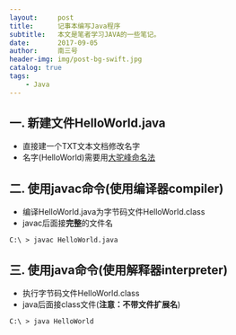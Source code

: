 ```yaml
---
layout:     post
title:      记事本编写Java程序
subtitle:   本文是笔者学习JAVA的一些笔记。
date:       2017-09-05
author:     南三号
header-img: img/post-bg-swift.jpg
catalog: true
tags:
    - Java
---
```


## 一. 新建文件HelloWorld.java
- 直接建一个TXT文本文档修改名字
- 名字(HelloWorld)需要用[大驼峰命名法](https://nansanhao.github.io/2017/08/23/JAVA%E5%AD%A6%E4%B9%A0%E4%B9%8B%E8%A7%84%E8%8C%83%E7%AF%87-%E4%B8%80/)

## 二. 使用javac命令(使用编译器compiler)
- 编译HelloWorld.java为字节码文件HelloWorld.class
- javac后面接**完整**的文件名

```shell
C:\ > javac HelloWorld.java
```

## 三. 使用java命令(使用解释器interpreter)
- 执行字节码文件HelloWorld.class
- java后面接class文件(**注意：不带文件扩展名**)

```shell
C:\ > java HelloWorld
```


